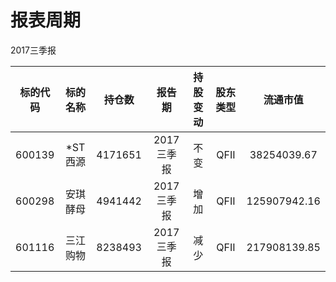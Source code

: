 # 报表周期 

2017三季报

| 标的代码 | 标的名称 | 持仓数 | 报告期 | 持股变动 | 股东类型 | 流通市值 |
|:--:|:--:|:--:|:--:|:--:|:--:|:--:|
|600139|*ST西源|4171651|2017三季报|不变|QFII|38254039.67|
|600298|安琪酵母|4941442|2017三季报|增加|QFII|125907942.16|
|601116|三江购物|8238493|2017三季报|减少|QFII|217908139.85|